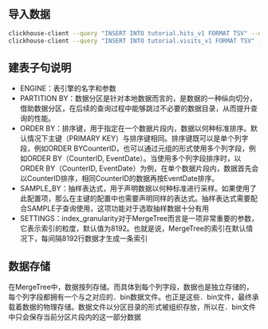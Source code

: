 ## 导入数据

```sh
clickhouse-client --query "INSERT INTO tutorial.hits_v1 FORMAT TSV" --max_insert_block_size=100000 < hits_v1.tsv
clickhouse-client --query "INSERT INTO tutorial.visits_v1 FORMAT TSV" --max_insert_block_size=100000 < visits_v1.tsv
```

## 建表子句说明
* ENGINE：表引擎的名字和参数
* PARTITION BY：数据分区是针对本地数据而言的，是数据的一种纵向切分，借助数据分区，在后续的查询过程中能够跳过不必要的数据目录，从而提升查询的性能。
* ORDER BY：排序键，用于指定在一个数据片段内，数据以何种标准排序。默认情况下主键（PRIMARY KEY）与排序键相同。排序键既可以是单个列字段，例如ORDER BYCounterID，也可以通过元组的形式使用多个列字段，例如ORDER BY（CounterID, EventDate）。当使用多个列字段排序时，以ORDER BY（CounterID, EventDate）为例，在单个数据片段内，数据首先会以CounterID排序，相同CounterID的数据再按EventDate排序。
* SAMPLE_BY：抽样表达式，用于声明数据以何种标准进行采样。如果使用了此配置项，那么在主键的配置中也需要声明同样的表达式。抽样表达式需要配合SAMPLE子查询使用，这项功能对于选取抽样数据十分有用
* SETTINGS：index_granularity对于MergeTree而言是一项非常重要的参数，它表示索引的粒度，默认值为8192。也就是说，MergeTree的索引在默认情况下，每间隔8192行数据才生成一条索引

## 数据存储
在MergeTree中，数据按列存储。而具体到每个列字段，数据也是独立存储的，每个列字段都拥有一个与之对应的．bin数据文件。也正是这些．bin文件，最终承载着数据的物理存储。数据文件以分区目录的形式被组织存放，所以在．bin文件中只会保存当前分区片段内的这一部分数据